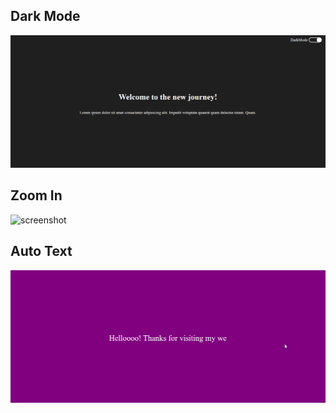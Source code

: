 ## Dark Mode
![screenshot](/screenshots/darkmode.gif)

## Zoom In
![screenshot](/screenshots/zonein.gif)

## Auto Text
![screenshot](/screenshots/autoText.gif)
